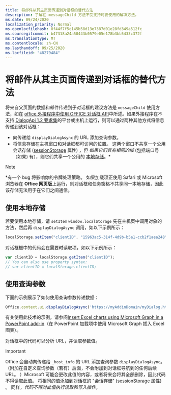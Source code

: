```yaml
---
title: 将邮件从其主页面传递到对话框的替代方法
description: 了解在 messageChild 方法不受支持时要使用的解决方法。
ms.date: 09/24/2020
localization_priority: Normal
ms.openlocfilehash: 8f44f7f5c145b58d13e7387d01e28fd349a512fc
ms.sourcegitcommit: b47318a24a50443b0579e05e178b3bb5433c372f
ms.translationtype: MT
ms.contentlocale: zh-CN
ms.lasthandoff: 09/25/2020
ms.locfileid: "48279484"
---
```

# <a name="alternative-ways-of-passing-messages-to-a-dialog-box-from-its-host-page"></a>将邮件从其主页面传递到对话框的替代方法

将来自父页面的数据和邮件传递到子对话框的建议方法是 `messageChild` 使用方法，如在 [office 外接程序中使用 OFFICE 对话框 API](dialog-api-in-office-add-ins.md#pass-information-to-the-dialog-box)中所述。如果外接程序在不支持 [DialogApi 1.2 要求集](../reference/requirement-sets/dialog-api-requirement-sets.md)的平台或主机上运行，则可以通过两种其他方式将信息传递到该对话框：

- 向传递给 `displayDialogAsync` 的 URL 添加查询参数。
- 将信息存储在主机窗口和对话框都可访问的位置。 这两个窗口不共享一个公用会话存储 ([sessionStorage](https://developer.mozilla.org/docs/Web/API/Window/sessionStorage) 属性) ，但 *如果它们具有相同的域* (包括端口号（如果) 有），则它们共享一个公用的 [本地存储](https://www.w3schools.com/html/html5_webstorage.asp)。\*


> [!NOTE]
> \*有一个 bug 将影响你的令牌处理策略。 如果加载项正使用 Safari 或 Microsoft 浏览器在 **Office 网页版**上运行，则对话框和任务窗格不共享同一本地存储，因此该存储无法用于在它们之间通信。

## <a name="use-local-storage"></a>使用本地存储

若要使用本地存储，请 `setItem` `window.localStorage` 先在主机页中调用对象的方法，然后再 `displayDialogAsync` 调用，如以下示例所示：

```js
localStorage.setItem("clientID", "15963ac5-314f-4d9b-b5a1-ccb2f1aea248");
```

对话框框中的代码会在需要时读取项，如以下示例所示：

```js
var clientID = localStorage.getItem("clientID");
// You can also use property syntax:
// var clientID = localStorage.clientID;
```

## <a name="use-query-parameters"></a>使用查询参数

下面的示例展示了如何使用查询参数传递数据：

```js
Office.context.ui.displayDialogAsync('https://myAddinDomain/myDialog.html?clientID=15963ac5-314f-4d9b-b5a1-ccb2f1aea248');
```

有关使用此技术的示例，请参阅[Insert Excel charts using Microsoft Graph in a PowerPoint add-in](https://github.com/OfficeDev/PowerPoint-Add-in-Microsoft-Graph-ASPNET-InsertChart)（在 PowerPoint 加载项中使用 Microsoft Graph 插入 Excel 图表）。

对话框中的代码可以分析 URL，并读取参数值。

> [!IMPORTANT]
> Office 会自动向传递给 `_host_info` 的 URL 添加查询参数 `displayDialogAsync`。 （附加在自定义查询参数（若有）后面，不会附加到对话框导航到的任何后续 URL。 ）Microsoft 可能会更改此值的内容，或者将来会将其全部删除，因此代码不得读取此值。 将相同的值添加到对话框的 "会话存储" ([sessionStorage](https://developer.mozilla.org/docs/Web/API/Window/sessionStorage) 属性) 。 同样，*代码不得对此值执行读取和写入操作*。
